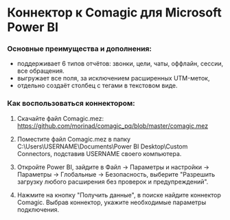 # Коннектор к Comagic для Microsoft Power BI

### Основные преимущества и дополнения:
- поддерживает 6 типов отчётов: звонки, цели, чаты, оффлайн, сессии, все обращения.
- выгружает все поля, за исключением расширенных UTM-меток,
- отдельно создаёт столбец с тегами в текстовом виде.


### Как воспользоваться коннектором:

1) Скачайте файл Comagic.mez: https://github.com/morinad/comagic_pq/blob/master/comagic.mez

2) Поместите файл Comagic.mez в папку C:\Users\USERNAME\Documents\Power BI Desktop\Custom Connectors, подставив USERNAME своего компьютера.

3) Откройте Power BI, зайдите в Файл -> Параметры и настройки -> Параметры -> Глобальные -> Безопасность, выберите "Разрешить загрузку любого расширения без проверок и предупреждений".

4) Нажмите на кнопку "Получить данные", в поиске найдите коннектор Comagic. Выбрав коннектор, укажите необходимые параметры подключения.

